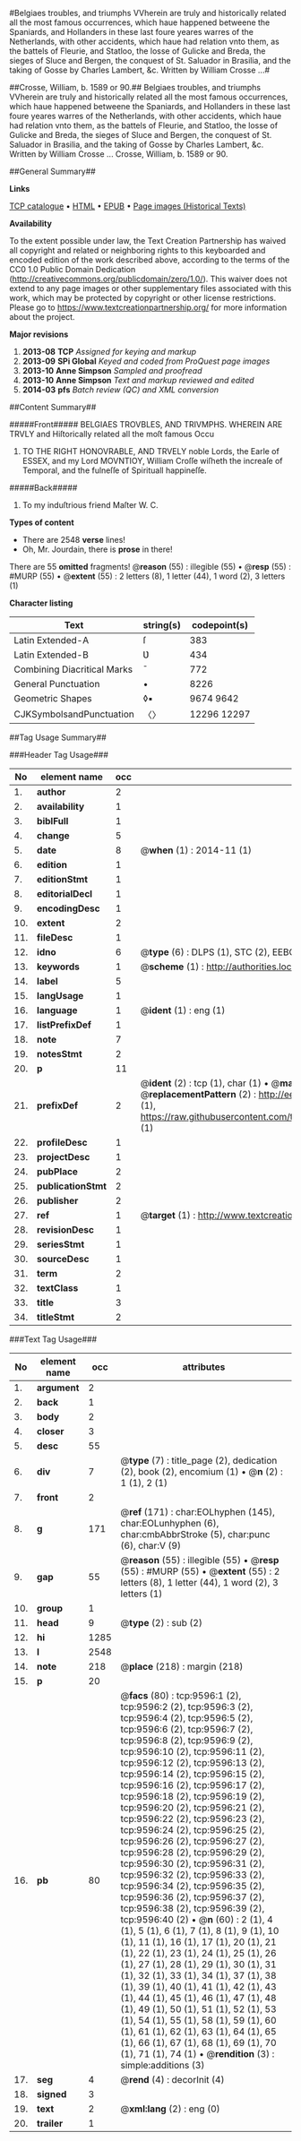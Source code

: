 #Belgiaes troubles, and triumphs VVherein are truly and historically related all the most famous occurrences, which haue happened betweene the Spaniards, and Hollanders in these last foure yeares warres of the Netherlands, with other accidents, which haue had relation vnto them, as the battels of Fleurie, and Statloo, the losse of Gulicke and Breda, the sieges of Sluce and Bergen, the conquest of St. Saluador in Brasilia, and the taking of Gosse by Charles Lambert, &c. Written by William Crosse ...#

##Crosse, William, b. 1589 or 90.##
Belgiaes troubles, and triumphs VVherein are truly and historically related all the most famous occurrences, which haue happened betweene the Spaniards, and Hollanders in these last foure yeares warres of the Netherlands, with other accidents, which haue had relation vnto them, as the battels of Fleurie, and Statloo, the losse of Gulicke and Breda, the sieges of Sluce and Bergen, the conquest of St. Saluador in Brasilia, and the taking of Gosse by Charles Lambert, &c. Written by William Crosse ...
Crosse, William, b. 1589 or 90.

##General Summary##

**Links**

[TCP catalogue](http://www.ota.ox.ac.uk/tcp/)  • 
[HTML](http://tei.it.ox.ac.uk/tcp/Texts-HTML/free/A19/A19644.html)  • 
[EPUB](http://tei.it.ox.ac.uk/tcp/Texts-EPUB/free/A19/A19644.epub) • 
[Page images (Historical Texts)](https://historicaltexts.jisc.ac.uk/eebo-99844756e)

**Availability**

To the extent possible under law, the Text Creation Partnership has waived all copyright and related or neighboring rights to this keyboarded and encoded edition of the work described above, according to the terms of the CC0 1.0 Public Domain Dedication (http://creativecommons.org/publicdomain/zero/1.0/). This waiver does not extend to any page images or other supplementary files associated with this work, which may be protected by copyright or other license restrictions. Please go to https://www.textcreationpartnership.org/ for more information about the project.

**Major revisions**

1. __2013-08__ __TCP__ *Assigned for keying and markup*
1. __2013-09__ __SPi Global__ *Keyed and coded from ProQuest page images*
1. __2013-10__ __Anne Simpson__ *Sampled and proofread*
1. __2013-10__ __Anne Simpson__ *Text and markup reviewed and edited*
1. __2014-03__ __pfs__ *Batch review (QC) and XML conversion*

##Content Summary##

#####Front#####
BELGIAES TROVBLES, AND TRIVMPHS. WHEREIN ARE TRVLY and Hiſtorically related all the moſt famous Occu
1. TO THE RIGHT HONOVRABLE, AND TRVELY noble Lords, the Earle of ESSEX, and my Lord MOVNTIOY, William Croſſe wiſheth the increaſe of Temporal, and the fulneſſe of Spirituall happineſſe.

#####Back#####

1. To my induſtrious friend Maſter W. C.

**Types of content**

  * There are 2548 **verse** lines!
  * Oh, Mr. Jourdain, there is **prose** in there!

There are 55 **omitted** fragments! 
 @__reason__ (55) : illegible (55)  •  @__resp__ (55) : #MURP (55)  •  @__extent__ (55) : 2 letters (8), 1 letter (44), 1 word (2), 3 letters (1)

**Character listing**


|Text|string(s)|codepoint(s)|
|---|---|---|
|Latin Extended-A|ſ|383|
|Latin Extended-B|Ʋ|434|
|Combining             Diacritical Marks|̄|772|
|General Punctuation|•|8226|
|Geometric Shapes|◊▪|9674 9642|
|CJKSymbolsandPunctuation|〈〉|12296 12297|

##Tag Usage Summary##

###Header Tag Usage###

|No|element name|occ|attributes|
|---|---|---|---|
|1.|__author__|2||
|2.|__availability__|1||
|3.|__biblFull__|1||
|4.|__change__|5||
|5.|__date__|8| @__when__ (1) : 2014-11 (1)|
|6.|__edition__|1||
|7.|__editionStmt__|1||
|8.|__editorialDecl__|1||
|9.|__encodingDesc__|1||
|10.|__extent__|2||
|11.|__fileDesc__|1||
|12.|__idno__|6| @__type__ (6) : DLPS (1), STC (2), EEBO-CITATION (1), PROQUEST (1), VID (1)|
|13.|__keywords__|1| @__scheme__ (1) : http://authorities.loc.gov/ (1)|
|14.|__label__|5||
|15.|__langUsage__|1||
|16.|__language__|1| @__ident__ (1) : eng (1)|
|17.|__listPrefixDef__|1||
|18.|__note__|7||
|19.|__notesStmt__|2||
|20.|__p__|11||
|21.|__prefixDef__|2| @__ident__ (2) : tcp (1), char (1)  •  @__matchPattern__ (2) : ([0-9\-]+):([0-9IVX]+) (1), (.+) (1)  •  @__replacementPattern__ (2) : http://eebo.chadwyck.com/downloadtiff?vid=$1&page=$2 (1), https://raw.githubusercontent.com/textcreationpartnership/Texts/master/tcpchars.xml#$1 (1)|
|22.|__profileDesc__|1||
|23.|__projectDesc__|1||
|24.|__pubPlace__|2||
|25.|__publicationStmt__|2||
|26.|__publisher__|2||
|27.|__ref__|1| @__target__ (1) : http://www.textcreationpartnership.org/docs/. (1)|
|28.|__revisionDesc__|1||
|29.|__seriesStmt__|1||
|30.|__sourceDesc__|1||
|31.|__term__|2||
|32.|__textClass__|1||
|33.|__title__|3||
|34.|__titleStmt__|2||


###Text Tag Usage###

|No|element name|occ|attributes|
|---|---|---|---|
|1.|__argument__|2||
|2.|__back__|1||
|3.|__body__|2||
|4.|__closer__|3||
|5.|__desc__|55||
|6.|__div__|7| @__type__ (7) : title_page (2), dedication (2), book (2), encomium (1)  •  @__n__ (2) : 1 (1), 2 (1)|
|7.|__front__|2||
|8.|__g__|171| @__ref__ (171) : char:EOLhyphen (145), char:EOLunhyphen (6), char:cmbAbbrStroke (5), char:punc (6), char:V (9)|
|9.|__gap__|55| @__reason__ (55) : illegible (55)  •  @__resp__ (55) : #MURP (55)  •  @__extent__ (55) : 2 letters (8), 1 letter (44), 1 word (2), 3 letters (1)|
|10.|__group__|1||
|11.|__head__|9| @__type__ (2) : sub (2)|
|12.|__hi__|1285||
|13.|__l__|2548||
|14.|__note__|218| @__place__ (218) : margin (218)|
|15.|__p__|20||
|16.|__pb__|80| @__facs__ (80) : tcp:9596:1 (2), tcp:9596:2 (2), tcp:9596:3 (2), tcp:9596:4 (2), tcp:9596:5 (2), tcp:9596:6 (2), tcp:9596:7 (2), tcp:9596:8 (2), tcp:9596:9 (2), tcp:9596:10 (2), tcp:9596:11 (2), tcp:9596:12 (2), tcp:9596:13 (2), tcp:9596:14 (2), tcp:9596:15 (2), tcp:9596:16 (2), tcp:9596:17 (2), tcp:9596:18 (2), tcp:9596:19 (2), tcp:9596:20 (2), tcp:9596:21 (2), tcp:9596:22 (2), tcp:9596:23 (2), tcp:9596:24 (2), tcp:9596:25 (2), tcp:9596:26 (2), tcp:9596:27 (2), tcp:9596:28 (2), tcp:9596:29 (2), tcp:9596:30 (2), tcp:9596:31 (2), tcp:9596:32 (2), tcp:9596:33 (2), tcp:9596:34 (2), tcp:9596:35 (2), tcp:9596:36 (2), tcp:9596:37 (2), tcp:9596:38 (2), tcp:9596:39 (2), tcp:9596:40 (2)  •  @__n__ (60) : 2 (1), 4 (1), 5 (1), 6 (1), 7 (1), 8 (1), 9 (1), 10 (1), 11 (1), 16 (1), 17 (1), 20 (1), 21 (1), 22 (1), 23 (1), 24 (1), 25 (1), 26 (1), 27 (1), 28 (1), 29 (1), 30 (1), 31 (1), 32 (1), 33 (1), 34 (1), 37 (1), 38 (1), 39 (1), 40 (1), 41 (1), 42 (1), 43 (1), 44 (1), 45 (1), 46 (1), 47 (1), 48 (1), 49 (1), 50 (1), 51 (1), 52 (1), 53 (1), 54 (1), 55 (1), 58 (1), 59 (1), 60 (1), 61 (1), 62 (1), 63 (1), 64 (1), 65 (1), 66 (1), 67 (1), 68 (1), 69 (1), 70 (1), 71 (1), 74 (1)  •  @__rendition__ (3) : simple:additions (3)|
|17.|__seg__|4| @__rend__ (4) : decorInit (4)|
|18.|__signed__|3||
|19.|__text__|2| @__xml:lang__ (2) : eng (0)|
|20.|__trailer__|1||
